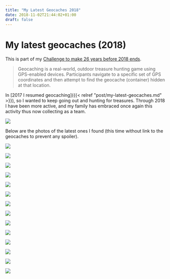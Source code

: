 ```yaml
---
title: "My Latest Geocaches 2018"
date: 2018-11-02T21:44:02+01:00
draft: false
---
```


# My latest geocaches (2018)

This is part of my [Challenge to make 26 years before 2018 ends](https://github.com/alignan/things-to-do/blob/master/README.md).

>Geocaching is a real-world, outdoor treasure hunting game using GPS-enabled devices. Participants navigate to a specific set of GPS coordinates and then attempt to find the geocache (container) hidden at that location.

In [2017 I resumed geocaching]({{< relref "post/my-latest-geocaches.md" >}}), so I wanted to keep going out and hunting for treasures.  Through 2018 I have been more active, and my family has embraced once again this activity thus now collecting as a team.

[![](/img/my-latest-geocaches-2018/00.png)](/img/my-latest-geocaches-2018/00.png)

Below are the photos of the latest ones I found (this time without link to the geocaches to prevent any spoiler).

[![](/img/my-latest-geocaches-2018/01.jpg)](/img/my-latest-geocaches-2018/01.jpg)

[![](/img/my-latest-geocaches-2018/02.jpg)](/img/my-latest-geocaches-2018/02.jpg)

[![](/img/my-latest-geocaches-2018/03.jpg)](/img/my-latest-geocaches-2018/03.jpg)

[![](/img/my-latest-geocaches-2018/04.jpg)](/img/my-latest-geocaches-2018/04.jpg)

[![](/img/my-latest-geocaches-2018/05.jpg)](/img/my-latest-geocaches-2018/05.jpg)

[![](/img/my-latest-geocaches-2018/06.jpg)](/img/my-latest-geocaches-2018/06.jpg)

[![](/img/my-latest-geocaches-2018/07.jpg)](/img/my-latest-geocaches-2018/07.jpg)

[![](/img/my-latest-geocaches-2018/08.jpg)](/img/my-latest-geocaches-2018/08.jpg)

[![](/img/my-latest-geocaches-2018/09.jpg)](/img/my-latest-geocaches-2018/09.jpg)

[![](/img/my-latest-geocaches-2018/10.jpg)](/img/my-latest-geocaches-2018/10.jpg)

[![](/img/my-latest-geocaches-2018/11.jpg)](/img/my-latest-geocaches-2018/11.jpg)

[![](/img/my-latest-geocaches-2018/12.jpg)](/img/my-latest-geocaches-2018/12.jpg)

[![](/img/my-latest-geocaches-2018/13.jpg)](/img/my-latest-geocaches-2018/13.jpg)

[![](/img/my-latest-geocaches-2018/14.jpg)](/img/my-latest-geocaches-2018/14.jpg)

